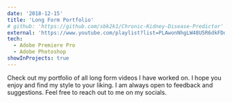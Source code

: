 ```yaml
---
date: '2018-12-15'
title: 'Long Form Portfolio'
# github: 'https://github.com/sbk2k1/Chronic-Kidney-Disease-Predictor'
external: 'https://www.youtube.com/playlist?list=PLAwonNhgLW48U5R6dkFDqYBKLob2WwFNF'
tech:
  - Adobe Premiere Pro
  - Adobe Photoshop
showInProjects: true
---
```


Check out my portfolio of all long form videos I have worked on. I hope you enjoy and find my style to your liking. I am always open to feedback and suggestions. Feel free to reach out to me on my socials.
